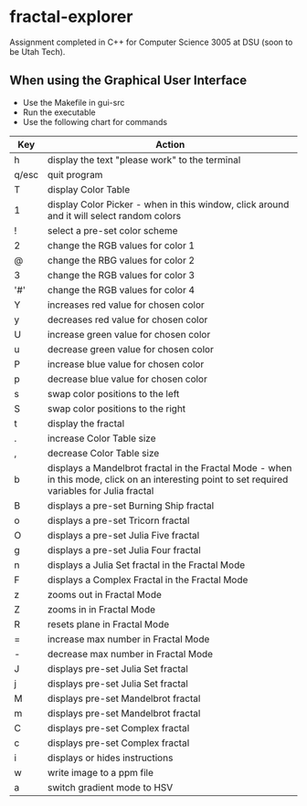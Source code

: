 # fractal-explorer
Assignment completed in C++ for Computer Science 3005 at DSU (soon to be Utah Tech).

## When using the Graphical User Interface
* Use the Makefile in gui-src
* Run the executable
* Use the following chart for commands

Key | Action
------------- | -------------
h | display the text "please work" to the terminal
q/esc | quit program
T | display Color Table
1 | display Color Picker - when in this window, click around and it will select random colors
! | select a pre-set color scheme
2 | change the RGB values for color 1
@ | change the RBG values for color 2
3 | change the RGB values for color 3
'#' | change the RGB values for color 4
Y | increases red value for chosen color
y | decreases red value for chosen color
U | increase green value for chosen color
u | decrease green value for chosen color
P | increase blue value for chosen color
p | decrease blue value for chosen color
s | swap color positions to the left
S | swap color positions to the right
t | display the fractal
. | increase Color Table size
, | decrease Color Table size
b | displays a Mandelbrot fractal in the Fractal Mode - when in this mode, click on an interesting point to set required variables for Julia fractal
B | displays a pre-set Burning Ship fractal
o | displays a pre-set Tricorn fractal
O | displays a pre-set Julia Five fractal
g | displays a pre-set Julia Four fractal
n | displays a Julia Set fractal in the Fractal Mode
F | displays a Complex Fractal in the Fractal Mode
z | zooms out in Fractal Mode
Z | zooms in in Fractal Mode
R | resets plane in Fractal Mode
= | increase max number in Fractal Mode
- | decrease max number in Fractal Mode
J | displays pre-set Julia Set fractal
j | displays pre-set Julia Set fractal
M | displays pre-set Mandelbrot fractal
m | displays pre-set Mandelbrot fractal
C | displays pre-set Complex fractal
c | displays pre-set Complex fractal
i | displays or hides instructions
w | write image to a ppm file
a | switch gradient mode to HSV
